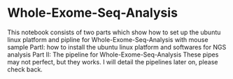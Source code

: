 # Whole-Exome-Seq-Analysis
This notebook consists of two parts which show how to set up the ubuntu linux platform and pipline for Whole-Exome-Seq-Analysis with mouse sample
PartI: how to install the ubuntu linux platform and softwares for NGS analysis
Part II: The pipeline for Whole-Exome-Seq-Analysis
These pipes may not perfect, but they works. I will detail the pipelines later on, please check back.

